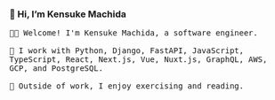 ### 👋 Hi, I’m Kensuke Machida

<p align="left">
  <samp>
    👨‍💻 Welcome! I'm Kensuke Machida, a software engineer.
    <br><br>
    👀 I work with Python, Django, FastAPI, JavaScript, TypeScript, React, Next.js, Vue, Nuxt.js, GraphQL, AWS, GCP, and PostgreSQL.
    <br><br>
    🌱 Outside of work, I enjoy exercising and reading.
  </samp>
</p>

